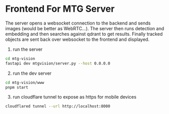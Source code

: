 # Frontend For MTG Server

The server opens a websocket connection to the backend
and sends images (would be better as WebRTC...). The
server then runs detection and embedding and then searches
against qdrant to get results. Finally tracked objects are
sent back over websocket to the frontend and displayed.

1. run the server

```bash
cd mtg-vision
fastapi dev mtgvision/server.py --host 0.0.0.0
```

2. run the dev server

```bash
cd mtg-vision/www
pnpm start
```

3. run cloudflare tunnel to expose as https for mobile devices

```bash
cloudflared tunnel --url http://localhost:8000
```
